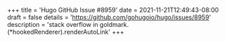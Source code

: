 +++
title = 'Hugo GitHub Issue #8959'
date = 2021-11-21T12:49:43-08:00
draft = false
details = 'https://github.com/gohugoio/hugo/issues/8959'
description = 'stack overflow in goldmark.(*hookedRenderer).renderAutoLink'
+++
